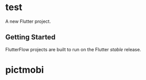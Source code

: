 # test

A new Flutter project.

## Getting Started

FlutterFlow projects are built to run on the Flutter _stable_ release.
# pictmobi
